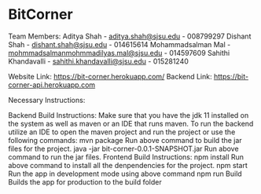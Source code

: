 # BitCorner
Team Members:
Aditya Shah -  aditya.shah@sjsu.edu - 008799297
Dishant Shah - dishant.shah@sjsu.edu - 014615614
Mohammadsalman Mal - mohmmadsalmanmohmmadilyas.mal@sjsu.edu - 014597609
Sahithi Khandavalli - sahithi.khandavalli@sjsu.edu - 015281240

Website Link: https://bit-corner.herokuapp.com/ 
Backend Link: https://bit-corner-api.herokuapp.com

Necessary Instructions:

Backend Build Instructions:
        Make sure that you have the jdk 11 installed on the system as well as maven or an IDE that runs maven. 
        To run the backend utilize an IDE to open the maven project and run the project or use the following commands:
    mvn package
        Run above command to build the jar files for the project.
    java -jar bit-corner-0.0.1-SNAPSHOT.jar
        Run above command to run the jar files.
Frontend Build Instructions:
    npm install
        Run above command to install all the denpendencies for the project.
    npm start
        Run the app in development mode using above command
    npm run Build
        Builds the app for production to the build folder

